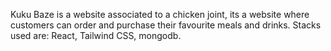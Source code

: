 Kuku Baze is a website associated to a chicken joint, its a website where customers can order and purchase their favourite meals and drinks.
Stacks used are: React, Tailwind CSS, mongodb.

